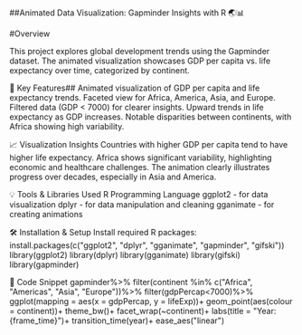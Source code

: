 ##Animated Data Visualization: Gapminder Insights with R 🌏📊

#Overview

This project explores global development trends using the Gapminder dataset. The animated visualization showcases GDP per capita vs. life expectancy over time, categorized by continent.

🚀 Key Features##
Animated visualization of GDP per capita and life expectancy trends.
Faceted view for Africa, America, Asia, and Europe.
Filtered data (GDP < 7000) for clearer insights.
Upward trends in life expectancy as GDP increases.
Notable disparities between continents, with Africa showing high variability.

📈 Visualization Insights
Countries with higher GDP per capita tend to have higher life expectancy.
Africa shows significant variability, highlighting economic and healthcare challenges.
The animation clearly illustrates progress over decades, especially in Asia and America.

💡 Tools & Libraries Used
R Programming Language
ggplot2 - for data visualization
dplyr - for data manipulation and cleaning
gganimate - for creating animations

🛠️ Installation & Setup
Install required R packages:
install.packages(c("ggplot2", "dplyr", "gganimate", "gapminder", "gifski"))
library(ggplot2)
library(dplyr)
library(gganimate)
library(gifski)
library(gapminder)

📜 Code Snippet
gapminder%>%
  filter(continent %in% c("Africa", "Americas", "Asia", "Europe"))%>%
  filter(gdpPercap<7000)%>%
  ggplot(mapping = aes(x = gdpPercap, y = lifeExp))+
  geom_point(aes(colour = continent))+
  theme_bw()+
  facet_wrap(~continent)+
  labs(title = "Year: {frame_time}")+
  transition_time(year)+
  ease_aes("linear")
